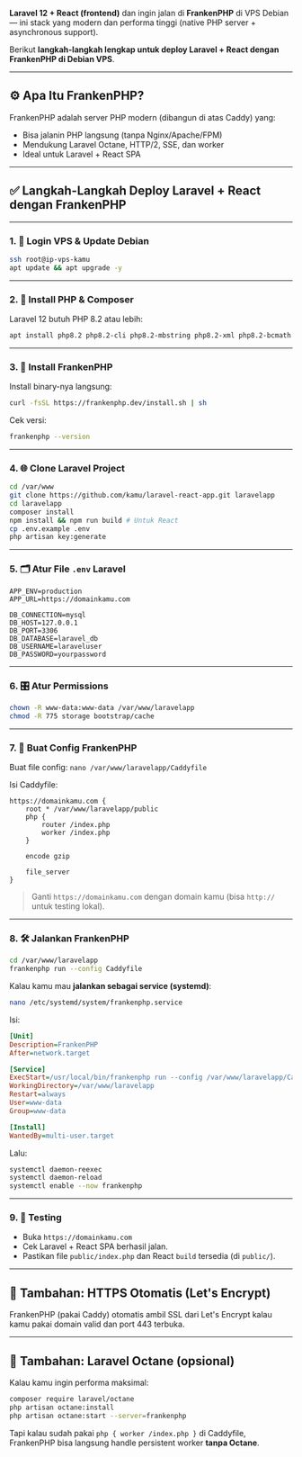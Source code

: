 **Laravel 12 + React (frontend)** dan ingin jalan di **FrankenPHP** di VPS Debian — ini stack yang modern dan performa tinggi (native PHP server + asynchronous support).

Berikut **langkah-langkah lengkap untuk deploy Laravel + React dengan FrankenPHP di Debian VPS**.

---

## ⚙️ **Apa Itu FrankenPHP?**

FrankenPHP adalah server PHP modern (dibangun di atas Caddy) yang:

* Bisa jalanin PHP langsung (tanpa Nginx/Apache/FPM)
* Mendukung Laravel Octane, HTTP/2, SSE, dan worker
* Ideal untuk Laravel + React SPA

---

## ✅ Langkah-Langkah Deploy Laravel + React dengan FrankenPHP

---

### 1. 🔐 **Login VPS & Update Debian**

```bash
ssh root@ip-vps-kamu
apt update && apt upgrade -y
```

---

### 2. 🐘 **Install PHP & Composer**

Laravel 12 butuh PHP 8.2 atau lebih:

```bash
apt install php8.2 php8.2-cli php8.2-mbstring php8.2-xml php8.2-bcmath php8.2-curl php8.2-mysql unzip git curl composer -y
```

---

### 3. 🚀 **Install FrankenPHP**

Install binary-nya langsung:

```bash
curl -fsSL https://frankenphp.dev/install.sh | sh
```

Cek versi:

```bash
frankenphp --version
```

---

### 4. 🌐 **Clone Laravel Project**

```bash
cd /var/www
git clone https://github.com/kamu/laravel-react-app.git laravelapp
cd laravelapp
composer install
npm install && npm run build # Untuk React
cp .env.example .env
php artisan key:generate
```

---

### 5. 🗂️ **Atur File `.env` Laravel**

```dotenv
APP_ENV=production
APP_URL=https://domainkamu.com

DB_CONNECTION=mysql
DB_HOST=127.0.0.1
DB_PORT=3306
DB_DATABASE=laravel_db
DB_USERNAME=laraveluser
DB_PASSWORD=yourpassword
```

---

### 6. 🎛️ **Atur Permissions**

```bash
chown -R www-data:www-data /var/www/laravelapp
chmod -R 775 storage bootstrap/cache
```

---

### 7. 🧠 **Buat Config FrankenPHP**

Buat file config:
`nano /var/www/laravelapp/Caddyfile`

Isi Caddyfile:

```caddyfile
https://domainkamu.com {
    root * /var/www/laravelapp/public
    php {
        router /index.php
        worker /index.php
    }

    encode gzip

    file_server
}
```

> Ganti `https://domainkamu.com` dengan domain kamu (bisa `http://` untuk testing lokal).

---

### 8. 🛠️ **Jalankan FrankenPHP**

```bash
cd /var/www/laravelapp
frankenphp run --config Caddyfile
```

Kalau kamu mau **jalankan sebagai service (systemd)**:

```bash
nano /etc/systemd/system/frankenphp.service
```

Isi:

```ini
[Unit]
Description=FrankenPHP
After=network.target

[Service]
ExecStart=/usr/local/bin/frankenphp run --config /var/www/laravelapp/Caddyfile
WorkingDirectory=/var/www/laravelapp
Restart=always
User=www-data
Group=www-data

[Install]
WantedBy=multi-user.target
```

Lalu:

```bash
systemctl daemon-reexec
systemctl daemon-reload
systemctl enable --now frankenphp
```

---

### 9. 🧪 **Testing**

* Buka `https://domainkamu.com`
* Cek Laravel + React SPA berhasil jalan.
* Pastikan file `public/index.php` dan React `build` tersedia (di `public/`).

---

## 🔐 Tambahan: HTTPS Otomatis (Let's Encrypt)

FrankenPHP (pakai Caddy) otomatis ambil SSL dari Let's Encrypt kalau kamu pakai domain valid dan port 443 terbuka.

---

## 🔁 Tambahan: Laravel Octane (opsional)

Kalau kamu ingin performa maksimal:

```bash
composer require laravel/octane
php artisan octane:install
php artisan octane:start --server=frankenphp
```

Tapi kalau sudah pakai `php { worker /index.php }` di Caddyfile, FrankenPHP bisa langsung handle persistent worker **tanpa Octane**.
